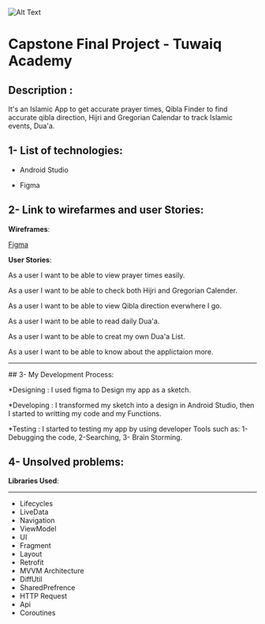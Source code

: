 ![Alt Text](https://camo.githubusercontent.com/37ca472e2afb74974a0314d89af8f470422a79582bed0d188f9927777230195d/68747470733a2f2f6c61756e63682e73612f6173736574732f696d616765732f6c6f676f732f7475776169712d61636164656d792d6c6f676f2e737667)
# Capstone Final Project - Tuwaiq Academy

## Description : 
 It's an Islamic App to get accurate prayer times, Qibla Finder to find accurate qibla direction, Hijri and Gregorian Calendar to track Islamic events, Dua'a.





## 1- List of technologies:
* Android Studio

* Figma


## 2- Link to wirefarmes and user Stories:
 **Wireframes**:
 
[Figma](https://www.figma.com/file/JlRkHD4eM5GXuG4DIdhD5E/Prayer-App?node-id=2%3A8)

**User Stories**: 

As a user I want to be able to view prayer times easily.

As a user I want to be able to check both Hijri and Gregorian Calender.

As a user I want to be able to view Qibla direction everwhere I go.

As a user I want to be able to read daily Dua'a.

As a user I want to be able to creat my own Dua'a List.

As a user I want to be able to know about the applictaion more. 

<hr>
## 3- My Development Process:


*Designing :  I used figma to Design my app as a sketch.

*Developing : I transformed my sketch into a design in Android Studio, then I started to writting my code and my Functions.

*Testing : I started to testing my app by using developer Tools such as: 1- Debugging the code, 2-Searching, 3- Brain Storming.

## 4- Unsolved problems:


**Libraries Used**: 

<hr>

* Lifecycles
* LiveData
* Navigation
* ViewModel
* UI
* Fragment
* Layout
* Retrofit
* MVVM Architecture
* DiffUtil
* SharedPrefrence
* HTTP Request
* Api
* Coroutines
